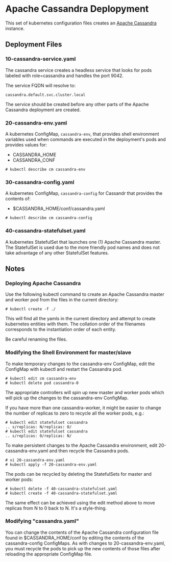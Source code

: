 # Apache Cassandra Deplopyment

This set of kubernetes configuration files creates
an [Apache Cassandra][1] instance.

## Deployment Files

### 10-cassandra-service.yaml 

The cassandra service creates a headless service that looks for pods
labeled with role=cassandra and handles the port 9042.

The service FQDN will resolve to:

```
cassandra.default.svc.cluster.local
```
	
The service should be created before any other parts of the Apache
Cassandra deployment are created.


### 20-cassandra-env.yaml 

A kubernetes ConfigMap, ```cassandra-env```, that provides shell
environment variables used when commands are executed in the
deployment's pods and provides values for:

- CASSANDRA_HOME
- CASSANDRA_CONF

```
# kubectl describe cm cassandra-env
```


### 30-cassandra-config.yaml 

A kubernetes ConfigMap, ```cassandra-config``` for Cassandr that
provides the contents of:

- $CASSANDRA_HOME/conf/cassandra.yaml

```
# kubectl describe cm cassandra-config
```

### 40-cassandra-statefulset.yaml 

A kubernetes StatefulSet that launches one (1) Apache Cassandra master.
The StatefulSet is used due to the more friendly pod names and does
not take advantage of any other StatefulSet features.

## Notes

### Deploying Apache Cassandra

Use the following kubectl command to create an Apache Cassandra master and
worker pod from the files in the current directory:

```
# kubectl create -f ./
```

This will find all the yamls in the current directory and attempt to
create kubernetes entities with them. The collation order of the
filenames corresponds to the instantiation order of each entity.

Be careful renaming the files.


### Modifying the Shell Environment for master/slave

To make temporary changes to the cassandra-env ConfigMap, 
edit the ConfigMap with kubectl and restart the Cassandra pod.

```
# kubectl edit cm cassandra-env
# kubectl delete pod cassandra-0
```

The appropriate controllers will spin up new master and worker
pods which will pick up the changes to the cassandra-env ConfigMap.

If you have more than one cassandra-worker, it might be easier to change
the number of replicas to zero to recycle all the worker pods, e.g.:

```
# kubectl edit statefulset cassandra
.. s/replicas: N/replicas: 0/
# kubectl edit statefulset cassandra
.. s/replicas: 0/replicas: N/
```

To make persistent changes to the Apache Cassandra environment, edit
20-cassandra-env.yaml and then recycle the Cassandra pods.

```
# vi 20-cassandra-env.yaml
# kubectl apply -f 20-cassandra-env.yaml
```

The pods can be recycled by deleting the StatefulSets for master
and worker pods:
```
# kubectl delete -f 40-cassandra-statefulset.yaml
# kubectl create -f 40-cassandra-statefulset.yaml
```

The same effect can be achieved using the edit method above to
move replicas from N to 0 back to N. It's a style-thing.

### Modifying "cassandra.yaml" 

You can change the contents of the Apache Cassandra configuration file
found in $CASSANDRA_HOME/conf by editing the contents of the
cassandra-config ConfigMaps. As with changes to 20-cassandra-env.yaml,
you must recycle the pods to pick up the new contents of those files
after reloading the appropriate ConfigMap file.

[1]: https://cassandra.apache.org
